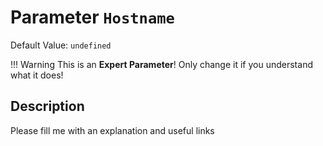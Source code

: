 # Parameter `Hostname`
Default Value: `undefined`

!!! Warning
    This is an **Expert Parameter**! Only change it if you understand what it does!



## Description
Please fill me with an explanation and useful links

